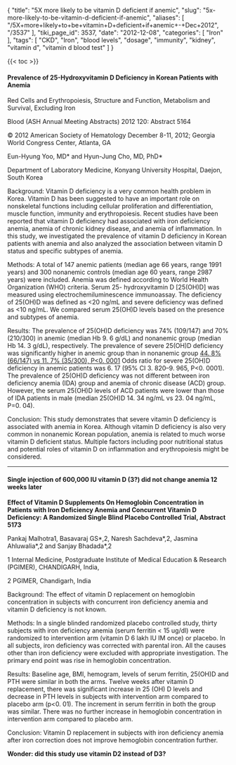 {
    "title": "5X more likely to be vitamin D deficient if anemic",
    "slug": "5x-more-likely-to-be-vitamin-d-deficient-if-anemic",
    "aliases": [
        "/5X+more+likely+to+be+vitamin+D+deficient+if+anemic+-+Dec+2012",
        "/3537"
    ],
    "tiki_page_id": 3537,
    "date": "2012-12-08",
    "categories": [
        "Iron"
    ],
    "tags": [
        "CKD",
        "Iron",
        "blood levels",
        "dosage",
        "immunity",
        "kidney",
        "vitamin d",
        "vitamin d blood test"
    ]
}


{{< toc >}}

#### Prevalence of 25-Hydroxyvitamin D Deficiency in Korean Patients with Anemia

Red Cells and Erythropoiesis, Structure and Function, Metabolism and Survival, Excluding Iron

Blood (ASH Annual Meeting Abstracts) 2012 120: Abstract 5164 

© 2012 American Society of Hematology December 8-11, 2012; Georgia World Congress Center, Atlanta, GA

Eun-Hyung Yoo, MD* and Hyun-Jung Cho, MD, PhD*

Department of Laboratory Medicine, Konyang University Hospital, Daejon, South Korea

Background: Vitamin D deficiency is a very common health problem in Korea. Vitamin D has been suggested to have an important role on nonskeletal functions including cellular proliferation and differentiation, muscle function, immunity and erythropoiesis. Recent studies have been reported that vitamin D deficiency had associated with iron deficiency anemia, anemia of chronic kidney disease, and anemia of inflammation. In this study, we investigated the prevalence of vitamin D deficiency in Korean patients with anemia and also analyzed the association between vitamin D status and specific subtypes of anemia.

Methods: A total of 147 anemic patients (median age 66 years, range 1991 years) and 300 nonanemic controls (median age 60 years, range 2987 years) were included. Anemia was defined according to World Health Organization (WHO) criteria. Serum 25- hydroxyvitamin D <span>[25(OH)D]</span> was measured using electrochemiluminescence immunoassay. The deficiency of 25(OH)D was defined as <20 ng/mL and severe deficiency was defined as <10 ng/mL. We compared serum 25(OH)D levels based on the presence and subtypes of anemia.

Results: The prevalence of 25(OH)D deficiency was 74% (109/147) and 70% (210/300) in anemic (median Hb 9. 6 g/dL) and nonanemic group (median Hb 14. 3 g/dL), respectively. The prevalence of severe 25(OH)D deficiency was significantly higher in anemic group than in nonanemic group [44. 8% (66/147) vs 11. 7% (35/300), P<0. 0001](44.%208%%20(66/147)%20vs%2011.%207%%20(35/300),%20P<0.%200001) Odds ratio for severe 25(OH)D deficiency in anemic patients was 6. 17 (95% CI 3. 820–9. 965, P<0. 0001). The prevalence of 25(OH)D deficiency was not different between iron deficiency anemia (IDA) group and anemia of chronic disease (ACD) group. However, the serum 25(OH)D levels of ACD patients were lower than those of IDA patients in male (median 25(OH)D 14. 34 ng/mL vs 23. 04 ng/mL, P=0. 04).

Conclusion: This study demonstrates that severe vitamin D deficiency is associated with anemia in Korea. Although vitamin D deficiency is also very common in nonanemic Korean population, anemia is related to much worse vitamin D deficient status. Multiple factors including poor nutritional status and potential roles of vitamin D on inflammation and erythropoiesis might be considered.

---

#### Single injection of 600,000 IU vitamin D (3?) did not change anemia 12 weeks later

 **Effect of Vitamin D Supplements On Hemoglobin Concentration in Patients with Iron Deficiency Anemia and Concurrent Vitamin D Deficiency: A Randomized Single Blind Placebo Controlled Trial, Abstract 5173** 

Pankaj Malhotra1, Basavaraj GS*,2, Naresh Sachdeva*,2, Jasmina Ahluwalia*,2 and Sanjay Bhadada*,2

1 Internal Medicine, Postgraduate Institute of Medical Education & Research (PGIMER), CHANDIGARH, India, 

2 PGIMER, Chandigarh, India

Background: The effect of vitamin D replacement on hemoglobin concentration in subjects with concurrent iron deficiency anemia and vitamin D deficiency is not known.

Methods: In a single blinded randomized placebo controlled study, thirty subjects with iron deficiency anemia (serum ferritin < 15 ug/dl) were randomized to intervention arm (vitamin D 6 lakh IU IM once) or placebo. In all subjects, iron deficiency was corrected with parental iron. All the causes other than iron deficiency were excluded with appropriate investigation. The primary end point was rise in hemoglobin concentration.

Results: Baseline age, BMI, hemogram, levels of serum ferritin, 25(OH)D and PTH were similar in both the arms. Twelve weeks after vitamin D replacement, there was significant increase in 25 (OH) D levels and decrease in PTH levels in subjects with intervention arm compared to placebo arm (p<0. 01). The increment in serum ferritin in both the group was similar. There was no further increase in hemoglobin concentration in intervention arm compared to placebo arm.

Conclusion: Vitamin D replacement in subjects with iron deficiency anemia after iron correction does not improve hemoglobin concentration further.

 **Wonder: did this study use vitamin D2 instead of D3?**